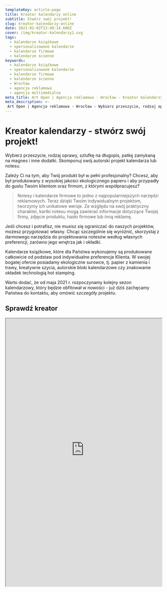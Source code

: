 ```yaml
---
templateKey: article-page
title: Kreator kalendarzy online
subtitle: Stwórz swój projekt!
slug: kreator-kalendarzy-online
date: 2021-02-02T13:49:14.606Z
cover: /img/kreator-kalendarzy1.svg
tags:
  - kalendarze książkowe
  - spersonalizowane kalendarze
  - kalendarze firmowe
  - kalendarze ścienne
keywords:
  - kalendarze książkowe
  - spersonalizowane kalendarze
  - kalendarze firmowe
  - kalendarze ścienne
  - Wrocław
  - agencja reklamowa
  - agencja multimedialna
meta_title: Art Open | Agencja reklamowa - Wrocław - Kreator kalendarzy
meta_description: >-
 Art Open | Agencja reklamowa - Wrocław - Wybierz przeszycie, rodzaj oprawy, szlufkę na długopis, patkę zamykaną na magnes i inne dodatki. Skomponuj swój autorski projekt kalendarza lub notesu.
---
```

# Kreator kalendarzy - stwórz swój projekt!

Wybierz przeszycie, rodzaj oprawy, szlufkę na długopis, patkę zamykaną na magnes i inne dodatki. Skomponuj swój autorski projekt kalendarza lub notesu.

Zależy Ci na tym, aby Twój produkt był w pełni profesjonalny? Chcesz, aby był produkowany z wysokiej jakości ekologicznego papieru i aby przypadły do gustu Twoim klientom oraz firmom, z którymi współpracujesz?


>Notesy i kalendarze firmowe to jedno z najpopularniejszych narzędzi reklamowych. Teraz dzięki Twoim indywidualnym projektom, tworzymy ich unikatowe wersje. Ze względu na swój praktyczny charakter, kartki notesu mogą zawierać informacje dotyczące Twojej firmy, zdjęcie produktu, hasło firmowe lub inną reklamę.

Jeśli chcesz i potrafisz, nie musisz się ograniczać do naszych projektów, możesz przygotować własny. Chcąc szczególnie się wyróżnić, skorzystaj z darmowego narzędzia do projektowania notesów według własnych preferencji, zarówno jego wnętrza jak i okładki.

Kalendarze książkowe, które dla Państwa wykonujemy są produkowane całkowicie od podstaw pod indywidualne preferencje Klienta. W swojej bogatej ofercie posiadamy ekologiczne surowce, tj. papier z kamienia i trawy, kreatywne szycia, autorskie bloki kalendarzowe czy znakowanie okładek technologią hot stamping.

Warto dodać, że od maja 2021 r. rozpoczynamy kolejny sezon kalendarzowy, który będzie obfitował w nowości - już dziś zachęcamy Państwa do kontaktu, aby omówić szczegóły projektu.

## Sprawdź kreator
<div style="text-align:center">
<iframe style="height: 865px; overflow: visible" src="https://generator.ass3.hostingasp.pl/" width="100%"> </iframe>
</div>
